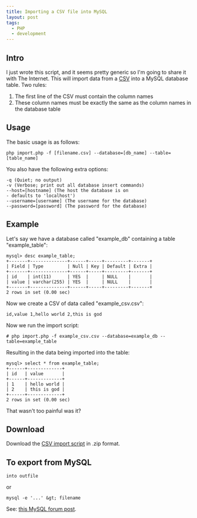 ```yaml
---
title: Importing a CSV file into MySQL
layout: post
tags:
  - PHP
  - development
---
```


Intro
---

I just wrote this script, and it seems pretty generic so I'm going to share it with The Internet. This will import data from a [CSV](http://en.wikipedia.org/wiki/Comma-separated_values) into a MySQL database table. Two rules:

 1. The first line of the CSV must contain the column names
 2. These column names must be exactly the same as the column names in the database table

Usage
---

The basic usage is as follows:

	php import.php -f [filename.csv] --database=[db_name] --table=[table_name]

You also have the following extra options:

	-q (Quiet; no output)
	-v (Verbose; print out all database insert commands)
	--host=[hostname] (The host the database is on
	- defaults to 'localhost')
	--username=[username] (The username for the database)
	--password=[password] (The password for the database)

Example
---

Let's say we have a database called "example_db" containing a table "example_table":

	mysql> desc example_table;
	+-------+--------------+------+-----+---------+-------+
	| Field | Type         | Null | Key | Default | Extra |
	+-------+--------------+------+-----+---------+-------+
	| id    | int(11)      | YES  |     | NULL    |       |
	| value | varchar(255) | YES  |     | NULL    |       |
	+-------+--------------+------+-----+---------+-------+
	2 rows in set (0.00 sec)

Now we create a CSV of data called "example_csv.csv":

	id,value 1,hello world 2,this is god

Now we run the import script:

	# php import.php -f example_csv.csv --database=example_db --table=example_table

Resulting in the data being imported into the table:

	mysql> select * from example_table;
	+------+-------------+
	| id   | value       |
	+------+-------------+
	| 1    | hello world |
	| 2    | this is god |
	+------+-------------+
	2 rows in set (0.00 sec)

That wasn't too painful was it?

Download
---

Download the [CSV import script](http://static.robinwinslow.co.uk/csvimport/import.zip) in .zip format.

To export from MySQL
---

	into outfile

or

	mysql -e '...' &gt; filename

See: [this MySQL forum post](http://forums.mysql.com/read.php?79,150417,289518#msg-289518).
